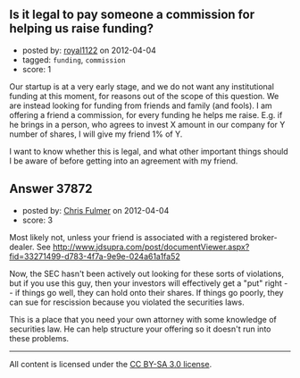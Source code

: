 ## Is it legal to pay someone a commission for helping us raise funding?

- posted by: [royal1122](https://stackexchange.com/users/-1/17308-royal1122) on 2012-04-04
- tagged: `funding`, `commission`
- score: 1

Our startup is at a very early stage, and we do not want any institutional funding at this moment, for reasons out of the scope of this question.
We are instead looking for funding from friends and family (and fools). I am offering a friend a commission, for every funding he helps me raise. E.g. if he brings in a person, who agrees to invest X amount in our company for Y number of shares, I will give my friend 1% of Y.

I want to know whether this is legal, and what other important things should I be aware of before getting into an agreement with my friend.



## Answer 37872

- posted by: [Chris Fulmer](https://stackexchange.com/users/-1/17026-chris-fulmer) on 2012-04-04
- score: 3

Most likely not, unless your friend is associated with a registered broker-dealer.  See http://www.jdsupra.com/post/documentViewer.aspx?fid=33271499-d783-4f7a-9e9e-024a61a1fa52

Now, the SEC hasn't been actively out looking for these sorts of violations, but if you use this guy, then your investors will effectively get a "put" right -- if things go well, they can hold onto their shares.  If things go poorly, they can sue for rescission because you violated the securities laws.

This is a place that you need your own attorney with some knowledge of securities law.  He can help structure your offering so it doesn't run into these problems.



---

All content is licensed under the [CC BY-SA 3.0 license](https://creativecommons.org/licenses/by-sa/3.0/).
